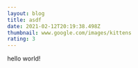 ```yaml
---
layout: blog
title: asdf
date: 2021-02-12T20:19:38.498Z
thumbnail: www.google.com/images/kittens
rating: 3
---
```

hello world!